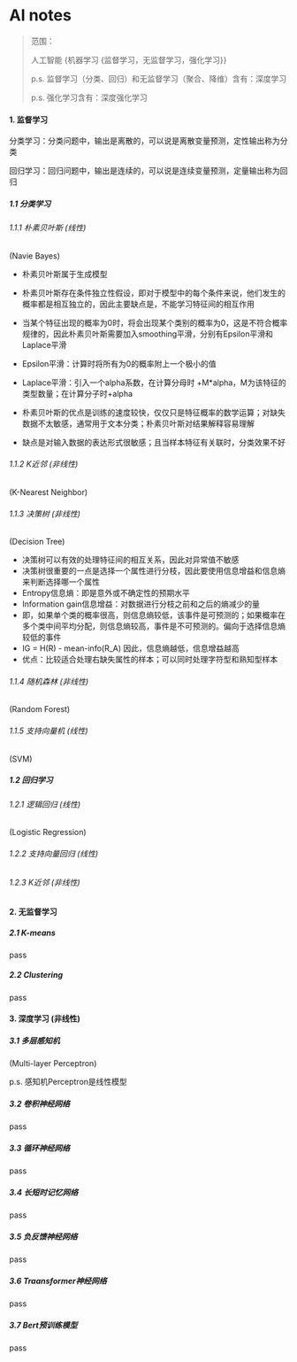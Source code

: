 # AI notes

> 范围：
>
> 人工智能 {机器学习 {监督学习，无监督学习，强化学习}}
>
> p.s. 监督学习（分类、回归）和无监督学习（聚合、降维）含有：深度学习
>
> p.s. 强化学习含有：深度强化学习

#### 1. 监督学习

分类学习：分类问题中，输出是离散的，可以说是离散变量预测，定性输出称为分类

回归学习：回归问题中，输出是连续的，可以说是连续变量预测，定量输出称为回归



##### 1.1 分类学习

###### 1.1.1 朴素贝叶斯 (线性)

(Navie Bayes)

- 朴素贝叶斯属于生成模型

- 朴素贝叶斯存在条件独立性假设，即对于模型中的每个条件来说，他们发生的概率都是相互独立的，因此主要缺点是，不能学习特征间的相互作用

- 当某个特征出现的概率为0时，将会出现某个类别的概率为0，这是不符合概率规律的，因此朴素贝叶斯需要加入smoothing平滑，分别有Epsilon平滑和Laplace平滑
- Epsilon平滑：计算时将所有为0的概率附上一个极小的值
- Laplace平滑：引入一个alpha系数，在计算分母时 +M*alpha，M为该特征的类型数量；在计算分子时+alpha
- 朴素贝叶斯的优点是训练的速度较快，仅仅只是特征概率的数学运算；对缺失数据不太敏感，通常用于文本分类；朴素贝叶斯对结果解释容易理解
- 缺点是对输入数据的表达形式很敏感；且当样本特征有关联时，分类效果不好



###### 1.1.2 K近邻 (非线性)

(K-Nearest Neighbor)



###### 1.1.3 决策树 (非线性)

(Decision Tree)

- 决策树可以有效的处理特征间的相互关系，因此对异常值不敏感
- 决策树很重要的一点是选择一个属性进行分枝，因此要使用信息增益和信息熵来判断选择哪一个属性
- Entropy信息熵：即是意外或不确定性的预期水平
- Information gain信息增益：对数据进行分枝之前和之后的熵减少的量
- 即，如果单个类的概率很高，则信息熵较低，该事件是可预测的；如果概率在多个类中间平均分配，则信息熵较高，事件是不可预测的。偏向于选择信息熵较低的事件
- IG = H(R) - mean-info(R_A) 因此，信息熵越低，信息增益越高
- 优点：比较适合处理右缺失属性的样本；可以同时处理字符型和熟知型样本



###### 1.1.4 随机森林 (非线性)

(Random Forest)



###### 1.1.5 支持向量机 (线性)

(SVM)



##### 1.2 回归学习

###### 1.2.1 逻辑回归 (线性)

(Logistic Regression)



###### 1.2.2 支持向量回归 (线性)



###### 1.2.3 K近邻 (非线性)



#### 2. 无监督学习

##### 2.1 K-means

pass



##### 2.2 Clustering

pass



#### 3. 深度学习 (非线性)

##### 3.1 多层感知机

(Multi-layer Perceptron)

p.s. 感知机Perceptron是线性模型



##### 3.2 卷积神经网络

pass



##### 3.3 循环神经网络

pass



##### 3.4 长短时记忆网络

pass



##### 3.5 负反馈神经网络

pass



##### 3.6 Traansformer神经网络

pass



##### 3.7 Bert预训练模型

pass



